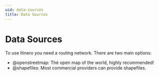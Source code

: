```yaml
---
uid: data-sources
title: Data Sources
---
```


# Data Sources

To use Itinero you need a routing network. There are two main options:

- @openstreetmap: Thé open map of the world, highly recommended!
- @shapefiles: Most commercial providers can provide shapefiles.